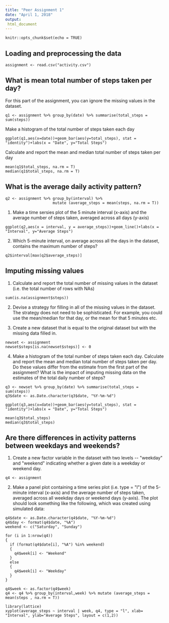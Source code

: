 ```yaml
---
title: "Peer Assignment 1"
date: "April 1, 2018"
output:
 html_document
---
```


```{r setup, include=FALSE}
knitr::opts_chunk$set(echo = TRUE)
```

## Loading and preprocessing the data

```{r}
assignment <- read.csv("activity.csv")
```

## What is mean total number of steps taken per day?
For this part of the assignment, you can ignore the missing values in the dataset.

```{r}
q1 <- assignment %>% group_by(date) %>% summarise(total_steps = sum(steps))
```

Make a histogram of the total number of steps taken each day

```{r echo = T}
ggplot(q1,aes(x=date))+geom_bar(aes(y=total_steps), stat = "identity")+labs(x = "Date", y="Total Steps")
```

Calculate and report the mean and median total number of steps taken per day
```{recho = T}
mean(q1$total_steps, na.rm = T)
median(q1$total_steps, na.rm = T)
```

## What is the average daily activity pattern?
```{r echo = F}
q2 <- assignment %>% group_by(interval) %>% 
                     mutate (average_steps = mean(steps, na.rm = T))
```
1. Make a time sersies plot of the 5 minute interval (x-axis) and the average number of steps taken, averaged across all days (y-axis)

```{r echo = T}
ggplot(q2,aes(x = interval, y = average_steps))+geom_line()+labs(x = "Interval", y="Average Steps")
```
2. Which 5-minute interval, on average across all the days in the dataset, contains the maximum number of steps?

```{r echo = T}
q2$interval[max(q2$average_steps)]
```
## Imputing missing values
1. Calculate and report the total number of missing values in the dataset (i.e. the total number of rows with NAs)
```{r echo = T}
sum(is.na(assignment$steps))
```
2. Devise a strategy for filling in all of the missing values in the dataset. The strategy does not need to be sophisticated. For example, you could use the mean/median for that day, or the mean for that 5 minutes etc.

3. Create a new dataset that is equal to the original dataset but with the missing data filled in.

```{r echo = F}
newset <- assignment
newset$steps[is.na(newset$steps)] <- 0
```
4. Make a histogram of the total number of steps taken each day. Calculate and report the mean and median total number of steps taken per day. Do these values differ from the estimate from the first part of the assignment? What is the impact of imputing missing data on the estimates of the total daily number of steps?

```{r echo = T}
q3 <- newset %>% group_by(date) %>% summarise(total_steps = sum(steps))
q3$date <- as.Date.character(q3$date, "%Y-%m-%d")

ggplot(q3,aes(x=date))+geom_bar(aes(y=total_steps), stat = "identity")+labs(x = "Date", y="Total Steps")

mean(q3$total_steps)
median(q3$total_steps)
```

## Are there differences in activity patterns between weekdays and weekends?
1. Create a new factor variable in the dataset with two levels -- "weekday" and "weekend" indicating whether a given date is a weekday or weekend day.

```{r echo = F}
q4 <- assignment
```
2. Make a panel plot containing a time series plot (i.e. type = "l") of the 5-minute interval (x-axis) and the average number of steps taken, averaged across all weekday days or weekend days (y-axis). The plot should look something like the following, which was created using simulated data:

```{r echo = T}
q4$date <- as.Date.character(q4$date, "%Y-%m-%d")
q4$day <- format(q4$date, "%A")
weekend <- c("Saturday", "Sunday")

for (i in 1:nrow(q4))
{
  if (format(q4$date[i], "%A") %in% weekend)
  {
    q4$week[i] <- "Weekend"
  }
  else
  {
    q4$week[i] <- "Weekday"
  }
}

q4$week <- as.factor(q4$week)
q4 <- q4 %>% group_by(interval,week) %>% mutate (average_steps = mean(steps , na.rm = T))

library(lattice)
xyplot(average_steps ~ interval | week, q4, type = "l", xlab= "Interval", ylab="Average Steps", layout = c(1,2))
```
